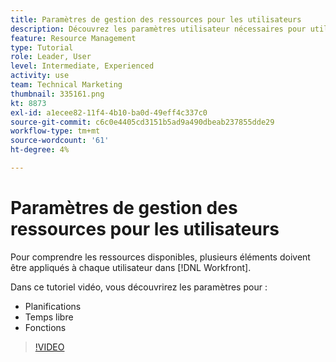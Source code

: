 ```yaml
---
title: Paramètres de gestion des ressources pour les utilisateurs
description: Découvrez les paramètres utilisateur nécessaires pour utiliser correctement les outils de gestion des ressources.
feature: Resource Management
type: Tutorial
role: Leader, User
level: Intermediate, Experienced
activity: use
team: Technical Marketing
thumbnail: 335161.png
kt: 8873
exl-id: a1ecee82-11f4-4b10-ba0d-49eff4c337c0
source-git-commit: c6c0e4405cd3151b5ad9a490dbeab237855dde29
workflow-type: tm+mt
source-wordcount: '61'
ht-degree: 4%

---
```


# Paramètres de gestion des ressources pour les utilisateurs

Pour comprendre les ressources disponibles, plusieurs éléments doivent être appliqués à chaque utilisateur dans [!DNL Workfront].

Dans ce tutoriel vidéo, vous découvrirez les paramètres pour :

* Planifications
* Temps libre
* Fonctions

>[!VIDEO](https://video.tv.adobe.com/v/335161/?quality=12)
